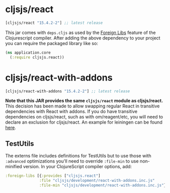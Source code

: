 # cljsjs/react

```clojure
[cljsjs/react "15.4.2-2"] ;; latest release
```

This jar comes with `deps.cljs` as used by the [Foreign Libs][flibs] feature
of the Clojurescript compiler. After adding the above dependency to your project
you can require the packaged library like so:

```clojure
(ns application.core
  (:require cljsjs.react))
```

# cljsjs/react-with-addons

```clojure
[cljsjs/react-with-addons "15.4.2-2"] ;; latest release
```

**Note that this JAR provides the same `cljsjs/react` module as
cljsjs/react.** This decision has been made to allow swapping regular
React in transitive dependencies with React with addons. If you do have transitive
dependencies on cljsjs/react, such as with om/reagent/etc, you will need to
declare an exclusion for cljsjs/react. An example for leiningen can be found
[here][lein-excl].

## TestUtils

The externs file includes definitions for TestUtils but to use those with `:advanced`
optimizations you'll need to override `:file-min` to use non-minified version. In your
ClojureScript compiler options, add:

```clj
:foreign-libs [{:provides ["cljsjs.react"]
               :file "cljsjs/development/react-with-addons.inc.js"
               :file-min "cljsjs/development/react-with-addons.inc.js"}]
```

[flibs]: https://github.com/clojure/clojurescript/wiki/Packaging-Foreign-Dependencies
[lein-excl]: https://github.com/technomancy/leiningen/blob/2fb603b2bfc44255faf721995be1dc70d6ce388d/sample.project.clj#L81

